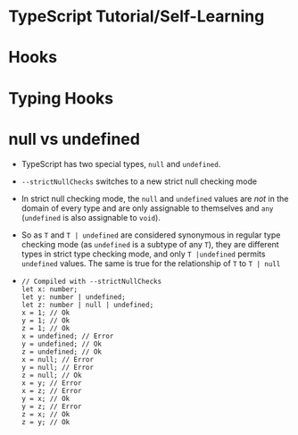 # TypeScript Tutorial/Self-Learning

# Hooks

# Typing Hooks

# null vs undefined

- TypeScript has two special types, `null` and `undefined`. 

- `--strictNullChecks` switches to a new strict null checking mode

- In strict null checking mode, the `null` and `undefined` values are *not* in the domain of every type and are only assignable to themselves and `any` (`undefined` is also assignable to `void`).

- So as `T` and `T | undefined` are considered synonymous in regular type checking mode (as `undefined` is a subtype of any `T`), they are different types in strict type checking mode, and only `T |undefined` permits `undefined` values. The same is true for the relationship of `T` to `T | null` 

- ```tsx
  // Compiled with --strictNullChecks
  let x: number;
  let y: number | undefined;
  let z: number | null | undefined;
  x = 1; // Ok
  y = 1; // Ok
  z = 1; // Ok
  x = undefined; // Error
  y = undefined; // Ok
  z = undefined; // Ok
  x = null; // Error
  y = null; // Error
  z = null; // Ok
  x = y; // Error
  x = z; // Error
  y = x; // Ok
  y = z; // Error
  z = x; // Ok
  z = y; // Ok
  ```

  

